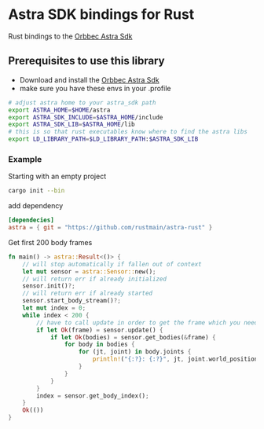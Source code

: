 # Astra SDK bindings for Rust

Rust bindings to the [Orbbec Astra Sdk](https://orbbec3d.com/develop/)

## Prerequisites to use this library

* Download and install the [Orbbec Astra Sdk](https://orbbec3d.com/develop/)
* make sure you have these envs in your .profile

```bash
# adjust astra home to your astra_sdk path
export ASTRA_HOME=$HOME/astra
export ASTRA_SDK_INCLUDE=$ASTRA_HOME/include
export ASTRA_SDK_LIB=$ASTRA_HOME/lib
# this is so that rust executables know where to find the astra libs
export LD_LIBRARY_PATH=$LD_LIBRARY_PATH:$ASTRA_SDK_LIB
```

### Example

Starting with an empty project

```bash
cargo init --bin
```

add dependency

```toml
[dependecies]
astra = { git = "https://github.com/rustmain/astra-rust" }
```

Get first 200 body frames

```rust
fn main() -> astra::Result<()> {
    // will stop automatically if fallen out of context
    let mut sensor = astra::Sensor::new();
    // will return err if already initialized
    sensor.init()?;
    // will return err if already started
    sensor.start_body_stream()?;
    let mut index = 0;
    while index < 200 {
        // have to call update in order to get the frame which you need to get data
        if let Ok(frame) = sensor.update() {
            if let Ok(bodies) = sensor.get_bodies(&frame) {
                for body in bodies {
                    for (jt, joint) in body.joints {
                        println!("{:?}: {:?}", jt, joint.world_position);
                    }
                }
            }
        }
        index = sensor.get_body_index();
    }
    Ok(())
}
```

